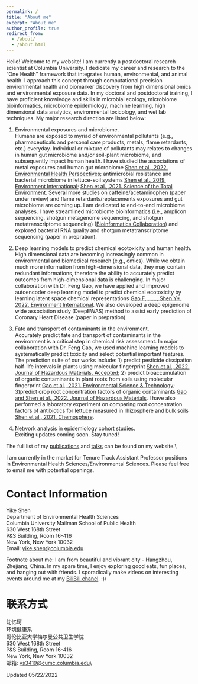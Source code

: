 ```yaml
---
permalink: /
title: "About me"
excerpt: "About me"
author_profile: true
redirect_from: 
  - /about/
  - /about.html
---
```


Hello! Welcome to my website! I am currently a postdoctoral research scientist at Columbia University. I dedicate my career and research to the “One Health” framework that integrates human, environmental, and animal health. I approach this concept through computational precision environmental health and biomarker discovery from high dimensional omics and environmental exposure data. In my doctoral and postdoctoral training, I have proficient knowledge and skills in microbial ecology, microbiome bioinformatics, microbiome epidemiology, machine learning, high dimensional data analytics, environmental toxicology, and wet lab techniques. My major research direction are listed below:

1. Environmental exposures and microbiome.\
Humans are exposed to myriad of environmental pollutants (e.g., pharmaceuticals and personal care products, metals, flame retardants, etc.) everyday. Individual or mixture of pollutants may relates to changes in human gut microbiome and/or soil-plant microbiome, and subsequently impact human health. I have studied the associations of metal exposures and human gut microbiome [Shen et al., 2022. Environmental Health Perspectives](https://doi.org/10.1289/EHP9674); antimicrobial resistance and bacterial microbiome in lettuce-soil systems [Shen et al., 2019. Environment International](https://doi.org/10.1016/j.envint.2019.105031); [Shen et al., 2021. Science of the Total Environment](https://doi.org/10.1016/j.scitotenv.2021.146255). Several more studies on caffeine/acetaminophen (paper under review) and flame retardants/replacements exposures and gut microbiome are coming up. I am dedicated to end-to-end microbiome analyses. I have streamlined microbiome bioinformatics (i.e., amplicon sequencing, shotgun metagenome sequencing, and shotgun metatranscriptome sequencing) ([Bioinformatics Collaboration](https://yikeshen.github.io//markdown/)) and explored bacterial RNA quality and shotgun metatranscriptome sequencing (paper in prepration).

2. Deep learning models to predict chemical ecotoxicity and human health.\
High dimensional data are becoming increasingly common in environmental and biomedical research (e.g., omics). While we obtain much more information from high-dimensional data, they may contain redundant informations, therefore the ability to accurately predict outcomes from high-dimensional data is challenging. In major collaboration with Dr. Feng Gao, we have applied and improved autoencoder deep learning model to predict chemical ecotoxicity by learning latent space chemical representations [Gao F, ......, Shen Y*. 2022. Environment International](https://doi.org/10.1016/j.envint.2022.107224). We also developed a deep epigenome wide association study (DeepEWAS) method to assist early prediction of Coronary Heart Disease (paper in prepration). 

3. Fate and transport of contaminants in the environment.\
Accurately predict fate and transport of contaminants in the environment is a critical step in chemical risk assessment. In major collaboration with Dr. Feng Gao, we used machine learning models to systematically predict toxicity and select potential important features. The prediction suite of our works include: 1) predict pesticide dissipation half-life intervals in plants using molecular fingerprint [Shen et al., 2022. Journal of Hazardous Materials, Accepted](); 2) predict bioaccumulation of organic contaminants in plant roots from soils using molecular fingerprint [Gao et al., 2021. Environmental Science & Technology](https://doi.org/10.1021/acs.est.1c02376); 3)predict crop root concentration factors of organic contaminants [Gao and Shen et al., 2022. Journal of Hazardous Materials](https://doi.org/10.1016/j.jhazmat.2021.127437). I have also performed a laboratory experiment on comparing root concentration factors of antibiotics for lettuce measured in rhizosphere and bulk soils [Shen et al., 2021. Chemosphere](https://doi.org/10.1016/j.chemosphere.2020.127677). 

4. Network analysis in epidemiology cohort studies.\
Exciting updates coming soon. Stay tuned!

The full list of my [publications](https://yikeshen.github.io//publications/) and [talks](https://yikeshen.github.io//talks/) can be found on my website.\

I am currently in the market for Tenure Track Assistant Professor positions in Environmental Health Sciences/Environmental Sciences. Please feel free to email me with potential openings. 


Contact Information
=====
Yike Shen \
Department of Environmental Health Sciences \
Columbia University Mailman School of Public Health \
630 West 168th Street \
P&S Building, Room 16-416 \
New York, New York 10032\
Email: yike.shen@columbia.edu

Footnote about me: I am from beautiful and vibrant city - Hangzhou, Zhejiang, China. In my spare time, I enjoy exploring good eats, fun places, and hanging out with friends. I sporadically make videos on interesting events around me at my [BiliBili chanel](https://space.bilibili.com/480150385). :)\

联系方式
=====
沈忆珂 \
环境健康系 \
哥伦比亚大学梅尔曼公共卫生学院 \
630 West 168th Street \
P&S Building, Room 16-416 \
New York, New York 10032\
邮箱: ys3419@cumc.columbia.edu\

Updated 05/22/2022
